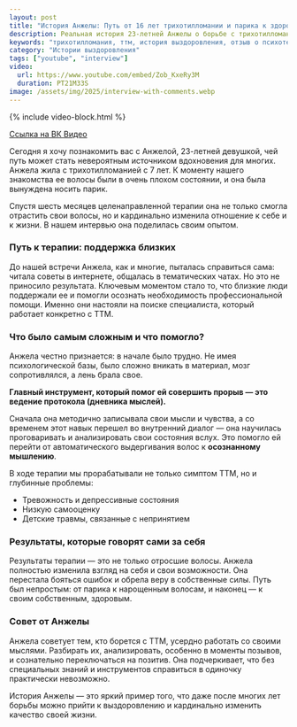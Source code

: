 ```yaml
---
layout: post
title: "История Анжелы: Путь от 16 лет трихотилломании и парика к здоровым волосам"
description: Реальная история 23-летней Анжелы о борьбе с трихотилломанией с 7 лет. Узнайте, как 6-месячная терапия помогла ей справиться с ТТМ, тревогой и низкой самооценкой.
keywords: "трихотилломания, ттм, история выздоровления, отзыв о психотерапии, кпт, как отрастить волосы, парик, тревожность, детские травмы, осознанность"
category: "Истории выздоровления"
tags: ["youtube", "interview"]
video:
  url: https://www.youtube.com/embed/Zob_KxeRy3M
  duration: PT21M33S
image: /assets/img/2025/interview-with-comments.webp
---
```


{% include video-block.html %}

<a href="https://vk.com/video-211245681_456239034" rel="nofollow">Ссылка на ВК Видео</a>

Сегодня я хочу познакомить вас с Анжелой, 23-летней девушкой, чей путь может стать невероятным источником вдохновения для многих. Анжела жила с трихотилломанией с 7 лет. К моменту нашего знакомства ее волосы были в очень плохом состоянии, и она была вынуждена носить парик.

Спустя шесть месяцев целенаправленной терапии она не только смогла отрастить свои волосы, но и кардинально изменила отношение к себе и к жизни. В нашем интервью она поделилась своим опытом.

### Путь к терапии: поддержка близких

До нашей встречи Анжела, как и многие, пыталась справиться сама: читала советы в интернете, общалась в тематических чатах. Но это не приносило результата. Ключевым моментом стало то, что близкие люди поддержали ее и помогли осознать необходимость профессиональной помощи. Именно они настояли на поиске специалиста, который работает конкретно с ТТМ.

### Что было самым сложным и что помогло?

Анжела честно признается: в начале было трудно. Не имея психологической базы, было сложно вникать в материал, мозг сопротивлялся, а лень брала свое.

**Главный инструмент, который помог ей совершить прорыв — это ведение протокола (дневника мыслей).**

Сначала она методично записывала свои мысли и чувства, а со временем этот навык перешел во внутренний диалог — она научилась проговаривать и анализировать свои состояния вслух. Это помогло ей перейти от автоматического выдергивания волос к **осознанному мышлению**.

В ходе терапии мы прорабатывали не только симптом ТТМ, но и глубинные проблемы:
* Тревожность и депрессивные состояния
* Низкую самооценку
* Детские травмы, связанные с непринятием

### Результаты, которые говорят сами за себя

Результаты терапии — это не только отросшие волосы. Анжела полностью изменила взгляд на себя и свои возможности. Она перестала бояться ошибок и обрела веру в собственные силы. Путь был непростым: от парика к нарощенным волосам, и наконец — к своим собственным, здоровым.

### Совет от Анжелы

Анжела советует тем, кто борется с ТТМ, усердно работать со своими мыслями. Разбирать их, анализировать, особенно в моменты позывов, и сознательно переключаться на позитив. Она подчеркивает, что без специальных знаний и инструментов справиться в одиночку практически невозможно.

История Анжелы — это яркий пример того, что даже после многих лет борьбы можно прийти к выздоровлению и кардинально изменить качество своей жизни.